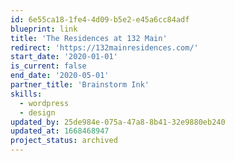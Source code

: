 ```yaml
---
id: 6e55ca18-1fe4-4d09-b5e2-e45a6cc84adf
blueprint: link
title: 'The Residences at 132 Main'
redirect: 'https://132mainresidences.com/'
start_date: '2020-01-01'
is_current: false
end_date: '2020-05-01'
partner_title: 'Brainstorm Ink'
skills:
  - wordpress
  - design
updated_by: 25de984e-075a-47a8-8b41-32e9880eb240
updated_at: 1668468947
project_status: archived
---
```

